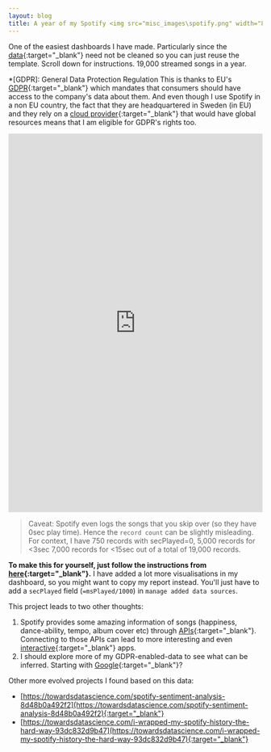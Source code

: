 ```yaml
---
layout: blog
title: A year of my Spotify <img src="misc_images\spotify.png" width="8%">
---
```

One of the easiest dashboards I have made. Particularly since the [data](https://docs.google.com/spreadsheets/d/1bIxNFQmPRpb_SoXTooEJ68SAH60S7Ups5J18iCuug2o/edit?usp=sharing){:target="_blank"} need not be cleaned so you can just reuse the template. Scroll down for instructions. 19,000 streamed songs in a year.

*[GDPR]: General Data Protection Regulation
This is thanks to EU's [GDPR](https://www.spotify.com/us/privacy/#privacy-center-rights){:target="_blank"} which mandates that consumers should have access to the company's data about them. And even though I use Spotify in a non EU country, the fact that they are headquartered in Sweden (in EU) and they rely on a [cloud provider](https://cloud.google.com/customers/spotify){:target="_blank"} that would have global resources means that I am eligible for GDPR's rights too.

<iframe width="100%" height="750" src="https://datastudio.google.com/embed/reporting/882eb2bc-367d-4afa-8b93-f8574bfde6b0/page/jnxUB" frameborder="0" style="border:0" allowfullscreen></iframe>

<!-- Observations:
* Weekly distribution: I listen to music while working  -->
>Caveat: Spotify even logs the songs that you skip over (so they have 0sec play time). Hence the `record count` can be slightly misleading. For context, I have 750 records with secPlayed=0, 5,000 records for <3sec 7,000 records for <15sec out of a total of 19,000 records. 

**To make this for yourself, just follow the instructions from [here](https://thenextweb.com/tech/2020/06/19/a-simple-guide-to-visualising-your-spotify-listening-data-badass-ly/){:target="_blank"}.** I have added a lot more visualisations in my dashboard, so you might want to copy my report instead. You'll just have to add a `secPlayed` field (`=msPlayed/1000`) in `manage added data sources`.

This project leads to two other thoughts:
1. Spotify provides some amazing information of songs (happiness, dance-ability, tempo, album cover etc) through [APIs](https://developer.spotify.com/documentation/web-api/reference/tracks/get-audio-features/){:target="_blank"}. Connecting to those APIs can lead to more interesting and even [interactive](https://developer.spotify.com/documentation/widgets/){:target="_blank"} apps.
2. I should explore more of my GDPR-enabled-data to see what can be inferred. Starting with [Google](https://myaccount.google.com/dashboard){:target="_blank"}?

Other more evolved projects I found based on this data:
* [https://towardsdatascience.com/spotify-sentiment-analysis-8d48b0a492f2](https://towardsdatascience.com/spotify-sentiment-analysis-8d48b0a492f2){:target="_blank"}
* [https://towardsdatascience.com/i-wrapped-my-spotify-history-the-hard-way-93dc832d9b47](https://towardsdatascience.com/i-wrapped-my-spotify-history-the-hard-way-93dc832d9b47){:target="_blank"}
